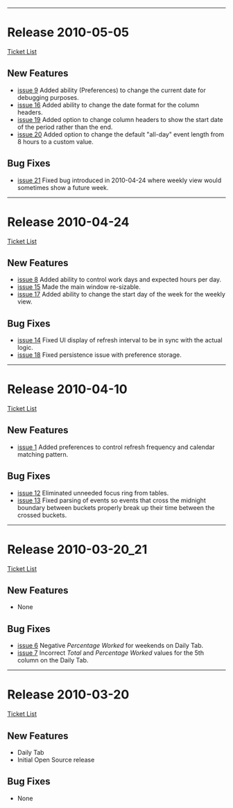 


---

# Release 2010-05-05 #
[Ticket List](http://code.google.com/p/icaltimetracker/issues/list?can=1&q=label%3A2010-05-05)
## New Features ##
  * [issue 9](https://code.google.com/p/icaltimetracker/issues/detail?id=9) Added ability (Preferences) to change the current date for debugging purposes.
  * [issue 16](https://code.google.com/p/icaltimetracker/issues/detail?id=16) Added ability to change the date format for the column headers.
  * [issue 19](https://code.google.com/p/icaltimetracker/issues/detail?id=19) Added option to change column headers to show the start date of the period rather than the end.
  * [issue 20](https://code.google.com/p/icaltimetracker/issues/detail?id=20) Added option to change the default "all-day" event length from 8 hours to a custom value.

## Bug Fixes ##
  * [issue 21](https://code.google.com/p/icaltimetracker/issues/detail?id=21) Fixed bug introduced in 2010-04-24 where weekly view would sometimes show a future week.


---

# Release 2010-04-24 #
[Ticket List](http://code.google.com/p/icaltimetracker/issues/list?can=1&q=label%3A2010-04-24)
## New Features ##
  * [issue 8](https://code.google.com/p/icaltimetracker/issues/detail?id=8) Added ability to control work days and expected hours per day.
  * [issue 15](https://code.google.com/p/icaltimetracker/issues/detail?id=15) Made the main window re-sizable.
  * [issue 17](https://code.google.com/p/icaltimetracker/issues/detail?id=17) Added ability to change the start day of the week for the weekly view.

## Bug Fixes ##
  * [issue 14](https://code.google.com/p/icaltimetracker/issues/detail?id=14) Fixed UI display of refresh interval to be in sync with the actual logic.
  * [issue 18](https://code.google.com/p/icaltimetracker/issues/detail?id=18) Fixed persistence issue with preference storage.


---

# Release 2010-04-10 #
[Ticket List](http://code.google.com/p/icaltimetracker/issues/list?can=1&q=label%3A2010-04-10)
## New Features ##
  * [issue 1](https://code.google.com/p/icaltimetracker/issues/detail?id=1) Added preferences to control refresh frequency and calendar matching pattern.

## Bug Fixes ##
  * [issue 12](https://code.google.com/p/icaltimetracker/issues/detail?id=12) Eliminated unneeded focus ring from tables.
  * [issue 13](https://code.google.com/p/icaltimetracker/issues/detail?id=13) Fixed parsing of events so events that cross the midnight boundary between buckets properly break up their time between the crossed buckets.


---

# Release 2010-03-20\_21 #
[Ticket List](http://code.google.com/p/icaltimetracker/issues/list?can=1&q=label%3A2010-03-20_21)
## New Features ##
  * None

## Bug Fixes ##
  * [issue 6](https://code.google.com/p/icaltimetracker/issues/detail?id=6) Negative _Percentage Worked_ for weekends on Daily Tab.
  * [issue 7](https://code.google.com/p/icaltimetracker/issues/detail?id=7) Incorrect _Total_ and _Percentage Worked_ values for the 5th column on the Daily Tab.


---

# Release 2010-03-20 #
[Ticket List](http://code.google.com/p/icaltimetracker/issues/list?can=1&q=label%3A2010-03-20)
## New Features ##
  * Daily Tab
  * Initial Open Source release

## Bug Fixes ##
  * None